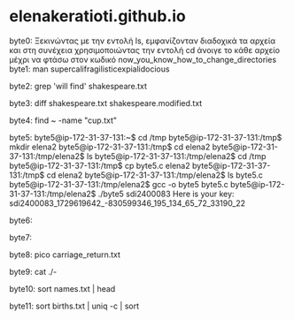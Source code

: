# elenakeratioti.github.io
byte0: Ξεκινώντας με την εντολή ls, εμφανίζονταν διαδοχικά τα αρχεία και στη συνέχεια χρησιμοποιώντας την εντολή cd άνοιγε το κάθε αρχείο μέχρι να φτάσω στον κωδικό now_you_know_how_to_change_directories
byte1: man supercalifragilisticexpialidocious 

byte2: grep 'will find' shakespeare.txt

byte3: diff shakespeare.txt shakespeare.modified.txt

byte4: find ~ -name "cup.txt"

byte5:  byte5@ip-172-31-37-131:~$ cd /tmp
byte5@ip-172-31-37-131:/tmp$ mkdir elena2
byte5@ip-172-31-37-131:/tmp$ cd elena2
byte5@ip-172-31-37-131:/tmp/elena2$ ls
byte5@ip-172-31-37-131:/tmp/elena2$ cd /tmp
byte5@ip-172-31-37-131:/tmp$ cp byte5.c elena2
byte5@ip-172-31-37-131:/tmp$ cd elena2
byte5@ip-172-31-37-131:/tmp/elena2$ ls
byte5.c
byte5@ip-172-31-37-131:/tmp/elena2$ gcc -o byte5 byte5.c
byte5@ip-172-31-37-131:/tmp/elena2$ ./byte5 sdi2400083
Here is your key: sdi2400083_1729619642_-830599346_195_134_65_72_33190_22

byte6:

byte7:

byte8: pico carriage_return.txt

byte9: cat ./-

byte10: sort names.txt | head

byte11: sort births.txt | uniq -c | sort

